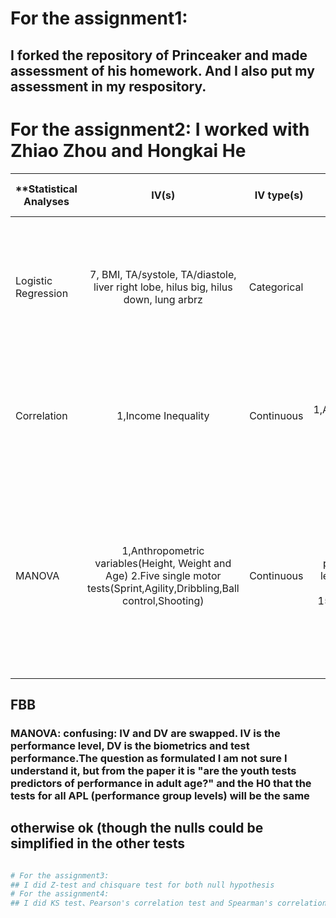# For the assignment1:
## I forked the repository of Princeaker and made assessment of his homework. And I also put my assessment in my respository.
# For the assignment2: I worked with Zhiao Zhou and Hongkai He
| **Statistical Analyses | IV(s) | IV type(s)  |DV(s)  | DV type(s) | Control Var  | Control Var type | Question to be answered | _H0_ | alpha | link to paper ** |
| ------ |:--------:| -----:| ------:| ------:| ------:| ------:| ------:| ------:| ------:| ------:|
| Logistic Regression | 7, BMI, TA/systole, TA/diastole, liver right lobe, hilus big, hilus down, lung arbrz | Categorical | 1,diagnosed as obisity or no | Categorical | 0 | NA | Diagnosing whether a subject is obese according to his/her performance in terms of given medical parameters | Logit p(healthy 0, obese 1) != a*BMI + b*TA systole + c*TA diastole + d*liver right lobe + e*hilus down + f*hilus big g*lung arbrz| 0.05 | [The Classification of Obesity Disease in Logistic Regression and Neural Network Methods](https://link.springer.com/article/10.1007%2Fs10916-008-9165-5#Sec6) | | 
| Correlation	| 1,Income Inequality | Continuous | 1,Antimicrobial Resistance| continuous | 0 | 0 | 	 If correlations exist between income inequality and antimicrobial resistance. |The level of pins expression in test groups >= Ranks control group   | 0.05 | [Correlations between Income Inequality and Antimicrobial Resistance](http://journals.plos.org/plosone/article?id=10.1371/journal.pone.0073115) |
|MANOVA                   |1,Anthropometric variables(Height, Weight and Age)                                    2.Five single motor tests(Sprint,Agility,Dribbling,Ball control,Shooting)           |Continuous        |1,Adult performance level (APL) of players in 15/16 season      |Continuous        |None      |None          |Gain the predictive motor tests’ prognostic relevance in talent development programs in youth soccer|the predictive motor tests’ prognostic relevance in talent development programs in youth soccer are similar           |0.05      |[The influence of speed abilities and technical skills in early adolescence on adult success in soccer: A long-term prospective analysis using ANOVA and SEM approaches](http://journals.plos.org/plosone/article?id=10.1371/journal.pone.0182211)|


## FBB 
### MANOVA: confusing: IV and DV are swapped. IV is the performance level, DV is the biometrics and test performance.The question as formulated I am not sure I understand it, but from the paper it is "are the youth tests predictors of performance in adult age?" and the H0 that the tests for all APL (performance group levels) will be the same
## otherwise ok (though the nulls could be simplified in the other tests



```python

# For the assignment3:
## I did Z-test and chisquare test for both null hypothesis
# For the assignment4:
## I did KS test、Pearson's correlation test and Spearman's correlation test for the first two null hypothesis.
